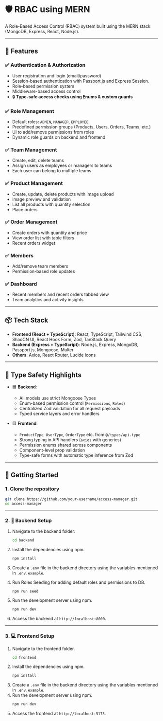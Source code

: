 # 🛡️ RBAC using MERN

A Role-Based Access Control (RBAC) system built using the MERN stack (MongoDB, Express, React, Node.js).

---

## 🔧 Features

### ✅ Authentication & Authorization

- User registration and login (email/password)
- Session-based authentication with Passport.js and Express Session.
- Role-based permission system
- Middleware-based access control
- 🔒 **Type-safe access checks using Enums & custom guards**

### ✅ Role Management

- Default roles: `ADMIN`, `MANAGER`, `EMPLOYEE`.
- Predefined permission groups (Products, Users, Orders, Teams, etc.)
- UI to add/remove permissions from roles
- Dynamic role guards on backend and frontend

### ✅ Team Management

- Create, edit, delete teams
- Assign users as employees or managers to teams
- Each user can belong to multiple teams

### ✅ Product Management

- Create, update, delete products with image upload
- Image preview and validation
- List all products with quantity selection
- Place orders

### ✅ Order Management

- Create orders with quantity and price
- View order list with table filters
- Recent orders widget

### ✅ Members

- Add/remove team members
- Permission-based role updates

### ✅ Dashboard

- Recent members and recent orders tabbed view
- Team analytics and activity insights

---

## 📦 Tech Stack

- **Frontend (React + TypeScript)**: React, TypeScript, Tailwind CSS, ShadCN UI, React Hook Form, Zod, TanStack Query
- **Backend (Express + TypeScript)**: Node.js, Express, MongoDB, Passport.js, Mongoose, Multer
- **Others**: Axios, React Router, Lucide Icons

---

## 🧠 Type Safety Highlights

- 🟦 **Backend**:

  - All models use strict Mongoose Types
  - Enum-based permission control (`Permissions`, `Roles`)
  - Centralized Zod validation for all request payloads
  - Typed service layers and error handlers

- 🟨 **Frontend**:
  - `ProductType`, `UserType`, `OrderType` etc. from `@/types/api.type`
  - Strong typing in API handlers (`axios` with generics)
  - Permission enums shared across components
  - Component-level prop validation
  - Type-safe forms with automatic type inference from Zod

---

## 🚀 Getting Started

### 1. Clone the repository

```bash
git clone https://github.com/your-username/access-manager.git
cd access-manager
```

---

### 2. 📁 Backend Setup

1. Navigate to the backend folder:

   ```bash
   cd backend
   ```

2. Install the dependencies using npm.
   ```bash
   npm install
   ```
3. Create a `.env` file in the backend directory using the variables mentioned in `.env.example`.
4. Run Roles Seeding for adding default roles and permissions to DB.
   ```bash
   npm run seed
   ```
5. Run the development server using npm.
   ```bash
   npm run dev
   ```
6. Access the backend at `http://localhost:8000`.

---

### 3. 💻 Frontend Setup

1. Navigate to the frontend folder.
   ```bash
   cd frontend
   ```
2. Install the dependencies using npm.
   ```bash
   npm install
   ```
3. Create a `.env` file in the backend directory using the variables mentioned in `.env.example`.
4. Run the development server using npm.
   ```bash
   npm run dev
   ```
5. Access the frontend at `http://localhost:5173`.
